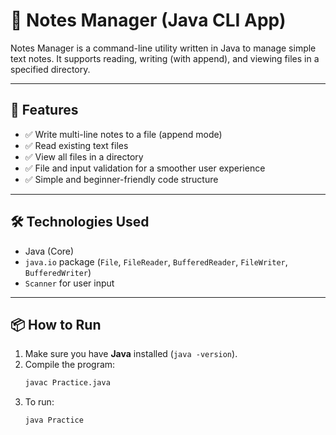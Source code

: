 # 📝 Notes Manager (Java CLI App)

Notes Manager is a command-line utility written in Java to manage simple text notes. It supports reading, writing (with append), and viewing files in a specified directory.

---

## 🚀 Features

- ✅ Write multi-line notes to a file (append mode)
- ✅ Read existing text files
- ✅ View all files in a directory
- ✅ File and input validation for a smoother user experience
- ✅ Simple and beginner-friendly code structure

---

## 🛠️ Technologies Used

- Java (Core)
- `java.io` package (`File`, `FileReader`, `BufferedReader`, `FileWriter`, `BufferedWriter`)
- `Scanner` for user input

---

## 📦 How to Run

1. Make sure you have **Java** installed (`java -version`).
2. Compile the program:
   ```bash
   javac Practice.java
3. To run:
   ```bash
   java Practice
